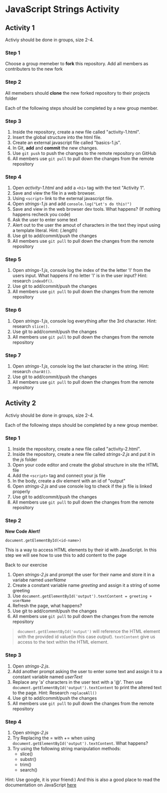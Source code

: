 # JavaScript Strings Activity

## Activity 1

Activiy should be done in groups, size 2-4. 

### Step 1

Choose a group memeber to **fork** this repository. Add all members as contributers to the new fork

### Step 2

All memebers should **clone** the new forked repository to their projects folder


Each of the following steps should be completed by a new group member.

### Step 3

1. Inside the repository, create a new file called "activity-1.html". 
2. Insert the global structure into the html file.
3. Create an external javascript file called "basics-1.js".
4. In Git, **add** and **commit** the new changes.
5. Use `git push` to push the changes to the remote repository on GitHub
6. All members use `git pull` to pull down the changes from the remote repository

### Step 4

1. Open *activity-1.html* and add a `<h1>` tag with the text "Activity 1".
2. Save and view the file in a web browser.
3. Using `<script>` link to the external javascript file.
4. Open *strings-1.js* and add `console.log("Let's do this!")`
5. Save and view in the web browser dev tools. What happens? (If nothing happens recheck you code)
6. Ask the user to enter some text
7. Alert out to the user the amout of characters in the text they input using a template literal. Hint: (.length)
6. Use git to add/commit/push the changes
7. All members use `git pull` to pull down the changes from the remote repository

### Step 5

1. Open *strings-1.js*, console log the index of the the letter 'l' from the users input. What happens if no letter 'l' is in the user input? Hint: research `indexOf()`.
6. Use git to add/commit/push the changes
7. All members use `git pull` to pull down the changes from the remote repository

### Step 6

1. Open *strings-1.js*, console log everything after the 3rd character. Hint: research `slice()`.
6. Use git to add/commit/push the changes
7. All members use `git pull` to pull down the changes from the remote repository

### Step 7

1. Open *strings-1.js*, console log the last character in the string. Hint: research `charAt()`.
6. Use git to add/commit/push the changes
7. All members use `git pull` to pull down the changes from the remote repository

## Activity 2

Activiy should be done in groups, size 2-4. 

Each of the following steps should be completed by a new group member.

### Step 1

1. Inside the repository, create a new file called "activity-2.html".
2. Inside the repository, create a new file called *strings-2.js* and put it in the *js* folder
3. Open your code editor and create the global structure in site the HTML file
4. Add the `<script>` tag and connect your js file
5. In the body, create a div element with an id of "output"
4. Open *strings-2.js* and use console log to check if the js file is linked properly
6. Use git to add/commit/push the changes
7. All members use `git pull` to pull down the changes from the remote repository

### Step 2

**New Code Alert!**

```
document.getElementById(<id-name>)
```

This is a way to access HTML elements by their id with JavaScript. In this step we will see how to use this to add content to the page

Back to our exercise

1. Open *strings-2.js* and prompt the user for their name and store it in a variabe named *userName*
2. Create a constant variable name *greeting* and assign it a string of some greeting
3. Use `document.getElementById('output').textContent = greeting + userName`
4. Refresh the page, what happens?
6. Use git to add/commit/push the changes
7. All members use `git pull` to pull down the changes from the remote repository

> `document.getElementById('output')` will reference the HTML element with the provided id value(in this case *output*). `textContent` give us access to the text within the HTML element.

### Step 3

1. Open *strings-2.js*. 
2. Add another prompt asking the user to enter some text and assign it to a constant variable named *userText*
3. Replace any 'a' characters in the user text with a '@'. Then use `document.getElementById('output').textContent` to print the altered text to the page. Hint: Research `replaceAll()`
6. Use git to add/commit/push the changes
7. All members use `git pull` to pull down the changes from the remote repository

### Step 4

1. Open *strings-2.js*
2. Try Replacing the = with += when using `document.getElementById('output').textContent`. What happens?
3. Try using the following string manipulation methods:
	* slice()
	* substr()
	* trim()
	* search()

	
Hint: Use google, it is your friend:) And this is also a good place to read the documentation on JavaScript [here](https://developer.mozilla.org/en-US/docs/Web/JavaScript/Reference/Global_Objects/String)


